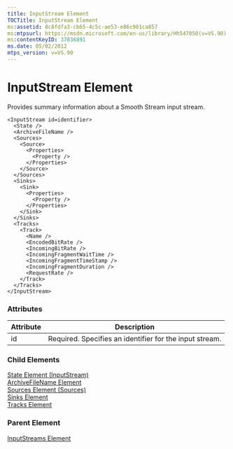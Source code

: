 ```yaml
---
title: InputStream Element
TOCTitle: InputStream Element
ms:assetid: 8c8fdfa3-cb65-4c5c-ae53-e86c981ca857
ms:mtpsurl: https://msdn.microsoft.com/en-us/library/Hh547050(v=VS.90)
ms:contentKeyID: 37836891
ms.date: 05/02/2012
mtps_version: v=VS.90
---
```


# InputStream Element

Provides summary information about a Smooth Stream input stream.

    <InputStream id=identifier>
      <State />
      <ArchiveFileName />
      <Sources>
        <Source>
          <Properties>
            <Property />
          </Properties>
        </Source>
      </Sources>
      <Sinks>
        <Sink>
          <Properties>
            <Property />
          </Properties>
        </Sink>
      </Sinks>
      <Tracks>
        <Track>
          <Name />
          <EncodedBitRate />
          <IncomingBitRate />
          <IncomingFragmentWaitTime />
          <IncomingFragmentTimeStamp />
          <IncomingFragmentDuration />
          <RequestRate />
        </Track>
      </Tracks>
    </InputStream>

### Attributes

|Attribute|Description|
|--- |--- |
|id|Required. Specifies an identifier for the input stream.|


### Child Elements

[State Element (InputStream)](state-element-inputstream.md)  
[ArchiveFileName Element](archivefilename-element.md)  
[Sources Element (Sources)](sources-element-sources.md)  
[Sinks Element](sinks-element.md)  
[Tracks Element](tracks-element.md)

### Parent Element

[InputStreams Element](inputstreams-element.md)


